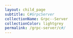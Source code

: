 ```yaml
---
layout: child_page
subtitle: C#GrpcServer
collectionName: Grpc--Server
collectionColor: lightgrey
permalink: /grpc-server/c#/
---
```

